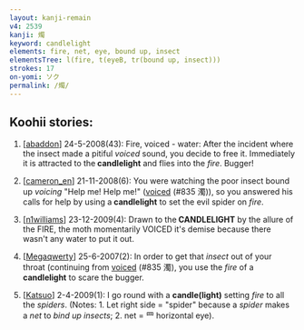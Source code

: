 ```yaml
---
layout: kanji-remain
v4: 2539
kanji: 燭
keyword: candlelight
elements: fire, net, eye, bound up, insect
elementsTree: l(fire, t(eyeB, tr(bound up, insect)))
strokes: 17
on-yomi: ソク
permalink: /燭/
---
```


## Koohii stories: 

1) [<a href="http://kanji.koohii.com/profile/abaddon">abaddon</a>] 24-5-2008(43): Fire, voiced - water: After the incident where the insect made a pitiful <em>voiced</em> sound, you decide to free it. Immediately it is attracted to the<strong> candlelight</strong> and flies into the <em>fire</em>. Bugger!

2) [<a href="http://kanji.koohii.com/profile/cameron_en">cameron_en</a>] 21-11-2008(6): You were watching the poor insect bound up <em>voicing</em> &quot;Help me! Help me!&quot; (<a href="../v4/835.html">voiced</a> (#835 濁)), so you answered his calls for help by using a<strong> candlelight</strong> to set the evil spider on <em>fire</em>.

3) [<a href="http://kanji.koohii.com/profile/n1williams">n1williams</a>] 23-12-2009(4): Drawn to the<strong> CANDLELIGHT</strong> by the allure of the FIRE, the moth momentarily VOICED it&#039;s demise because there wasn&#039;t any water to put it out.

4) [<a href="http://kanji.koohii.com/profile/Megaqwerty">Megaqwerty</a>] 25-6-2007(2): In order to get that <em>insect</em> out of your throat (continuing from <a href="../v4/835.html">voiced</a> (#835 濁), you use the <em>fire</em> of a<strong> candlelight</strong> to scare the bugger.

5) [<a href="http://kanji.koohii.com/profile/Katsuo">Katsuo</a>] 2-4-2009(1): I go round with a <strong>candle(light)</strong> setting <em>fire</em> to all the <em>spiders</em>. (Notes: 1. Let right side = &quot;spider&quot; because a <em>spider</em> makes a <em>net</em> to <em>bind up insects</em>; 2. net = 罒 horizontal eye).

